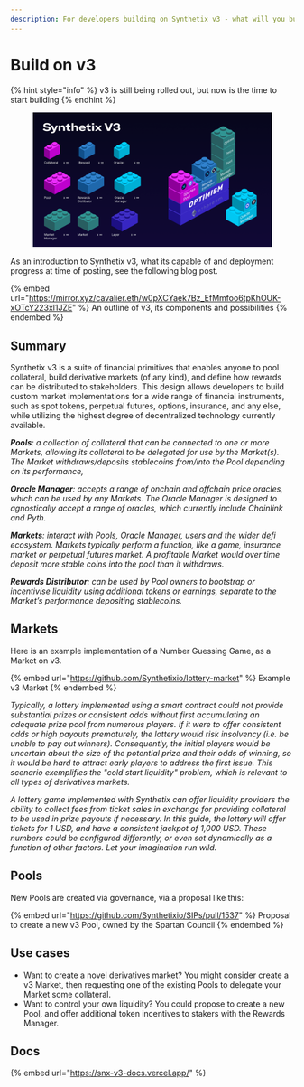 ```yaml
---
description: For developers building on Synthetix v3 - what will you build?
---
```


# Build on v3

{% hint style="info" %}
v3 is still being rolled out, but now is the time to start building
{% endhint %}

<figure><img src="../.gitbook/assets/Twitter_post_-_4.png" alt=""><figcaption></figcaption></figure>

As an introduction to Synthetix v3, what its capable of and deployment progress at time of posting, see the following blog post.

{% embed url="https://mirror.xyz/cavalier.eth/w0pXCYaek7Bz_EfMmfoo6tpKhOUK-xOTcY223xl1JZE" %}
An outline of v3, its components and possibilities
{% endembed %}

## Summary

Synthetix v3 is a suite of financial primitives that enables anyone to pool collateral, build derivative markets (of any kind), and define how rewards can be distributed to stakeholders. This design allows developers to build custom market implementations for a wide range of financial instruments, such as spot tokens, perpetual futures, options, insurance, and any else, while utilizing the highest degree of decentralized technology currently available.

_**Pools**: a collection of collateral that can be connected to one or more Markets, allowing its collateral to be delegated for use by the Market(s). The Market withdraws/deposits stablecoins from/into the Pool depending on its performance,_

_**Oracle Manager**: accepts a range of onchain and offchain price oracles, which can be used by any Markets. The Oracle Manager is designed to agnostically accept a range of oracles, which currently include Chainlink and Pyth._&#x20;

_**Markets**: interact with Pools, Oracle Manager, users and the wider defi ecosystem. Markets typically perform a function, like a game, insurance market or perpetual futures market. A profitable Market would over time deposit more stable coins into the pool than it withdraws._

_**Rewards Distributor**: can be used by Pool owners to bootstrap or incentivise liquidity using additional tokens or earnings, separate to the Market’s performance depositing stablecoins._

## Markets

Here is an example implementation of a Number Guessing Game, as a Market on v3.&#x20;

{% embed url="https://github.com/Synthetixio/lottery-market" %}
Example v3 Market
{% endembed %}

_Typically, a lottery implemented using a smart contract could not provide substantial prizes or consistent odds without first accumulating an adequate prize pool from numerous players. If it were to offer consistent odds or high payouts prematurely, the lottery would risk insolvency (i.e. be unable to pay out winners). Consequently, the initial players would be uncertain about the size of the potential prize and their odds of winning, so it would be hard to attract early players to address the first issue. This scenario exemplifies the "cold start liquidity" problem, which is relevant to all types of derivatives markets._

_A lottery game implemented with Synthetix can offer liquidity providers the ability to collect fees from ticket sales in exchange for providing collateral to be used in prize payouts if necessary. In this guide, the lottery will offer tickets for 1 USD, and have a consistent jackpot of 1,000 USD. These numbers could be configured differently, or even set dynamically as a function of other factors. Let your imagination run wild._

## Pools

New Pools are created via governance, via a proposal like this:

{% embed url="https://github.com/Synthetixio/SIPs/pull/1537" %}
Proposal to create a new v3 Pool, owned by the Spartan Council
{% endembed %}

## Use cases

* Want to create a novel derivatives market? You might consider create a v3 Market, then requesting one of the existing Pools to delegate your Market some collateral.
* Want to control your own liquidity? You could propose to create a new Pool, and offer additional token incentives to stakers with the Rewards Manager.&#x20;

## Docs

{% embed url="https://snx-v3-docs.vercel.app/" %}

